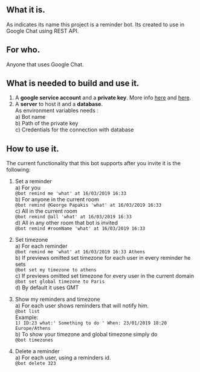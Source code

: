 ## What it is.  
   As indicates its name this project is a reminder bot. Its created to use in Google Chat using REST API. 

## For who.  
   Anyone that uses Google Chat.

## What is needed to build and use it.

   1) A **google service account** and a **private key**. More info [here](https://developers.google.com/hangouts/chat/how-tos/service-accounts) and [here](https://developers.google.com/hangouts/chat/how-tos/bots-publish).  
   2) A **server** to host it and a **database**.  
		As environment variables needs :   
		a) Bot name  
		b) Path of the private key	  
		c) Credentials for the connection with database  
## How to use it.  
  The current functionality that this bot supports after you invite it is the following:
1)  Set a reminder  
	a) For you   
		`@bot remind me 'what' at 16/03/2019 16:33`  
	b) For anyone in the current room   
		`@bot remind @George Papakis 'what' at 16/03/2019 16:33`  
	c) All in the current room  
		`@bot remind @all 'what' at 16/03/2019 16:33`  
	d) All in any other room that bot is invited    
		`@bot remind #roomName 'what' at 16/03/2019 16:33`  
		
2) Set timezone  
	a) For each reminder   
		`@bot remind me 'what' at 16/03/2019 16:33 Athens `  
	b) If previews omitted set timezone for each user in every reminder he sets  
		`@bot set my timezone to athens`  
	c) If previews omitted set timezone for every user in the current domain  
		`@bot set global timezone to Paris`  
	d) By default it uses GMT
	
3) Show my reminders and timezone                                                                              
a) For each user shows reminders that will notify him.  
        `@bot list`       
          Example:  
         `1) ID:23 what:' Something to do ' When: 23/01/2019 18:20 Europe/Athens`  
         b) To show your timezone and global timezone simply do     
         `@bot timezones`  
4) Delete a reminder  
    a) For each user, using a reminders id.  
        `@bot delete 323 `     